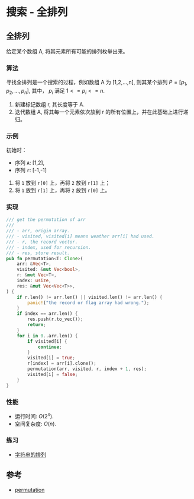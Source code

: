 # 搜索 - 全排列

## 全排列

给定某个数组 A, 将其元素所有可能的排列枚举出来。

### 算法

寻找全排列是一个搜索的过程，例如数组 A 为 [1,2,...,n], 则其某个排列 $P = [p_1, p_2, ..., p_n]$, 其中， $p_i$ 满足 $1 <= p_i <= n$.

1. 新建标记数组 r, 其长度等于 A.
2. 迭代数组 A, 将其每一个元素依次放到 r 的所有位置上，并在此基础上进行递归。

### 示例

初始时：

- 序列 `A`: [1,2],
- 序列 `r`: [-1,-1]

1. 将 `1` 放到 `r[0]` 上，再将 `2` 放到 `r[1]` 上；
2. 将 `1` 放到 `r[1]` 上，再将 `2` 放到 `r[0]` 上。

### 实现

```Rust
/// get the permutation of arr
///
/// - arr, origin array.
/// - visited, visited[i] means weather arr[i] had used.
/// - r, the record vector.
/// - index, used for recursion.
/// - res, store result.
pub fn permutation<T: Clone>(
    arr: &Vec<T>,
    visited: &mut Vec<bool>,
    r: &mut Vec<T>,
    index: usize,
    res: &mut Vec<Vec<T>>,
) {
    if r.len() != arr.len() || visited.len() != arr.len() {
        panic!("the record or flag array had wrong.");
    }
    if index == arr.len() {
        res.push(r.to_vec());
        return;
    }
    for i in 0..arr.len() {
        if visited[i] {
            continue;
        }
        visited[i] = true;
        r[index] = arr[i].clone();
        permutation(arr, visited, r, index + 1, res);
        visited[i] = false;
    }
}
```

### 性能

- 运行时间: $O(2^n)$.
- 空间复杂度: $O(n)$.

### 练习

- [字符串的排列](https://leetcode-cn.com/problems/zi-fu-chuan-de-pai-lie-lcof/)

## 参考

- [permutation](https://en.wikipedia.org/wiki/Permutation)
